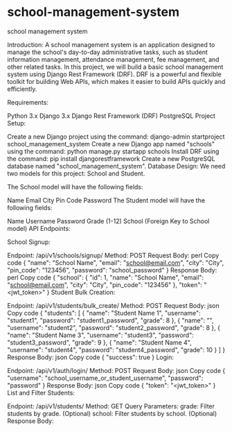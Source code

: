 # school-management-system
school management system




Introduction:
A school management system is an application designed to manage the school's day-to-day administrative tasks, such as student information management, attendance management, fee management, and other related tasks. In this project, we will build a basic school management system using Django Rest Framework (DRF). DRF is a powerful and flexible toolkit for building Web APIs, which makes it easier to build APIs quickly and efficiently.

Requirements:

Python 3.x
Django 3.x
Django Rest Framework (DRF)
PostgreSQL
Project Setup:

Create a new Django project using the command:
django-admin startproject school_management_system
Create a new Django app named "schools" using the command:
python manage.py startapp schools
Install DRF using the command: pip install djangorestframework
Create a new PostgreSQL database named "school_management_system".
Database Design:
We need two models for this project: School and Student.

The School model will have the following fields:

Name
Email
City
Pin Code
Password
The Student model will have the following fields:

Name
Username
Password
Grade (1-12)
School (Foreign Key to School model)
API Endpoints:

School Signup:

Endpoint: /api/v1/schools/signup/
Method: POST
Request Body:
perl
Copy code
{
    "name": "School Name",
    "email": "school@email.com",
    "city": "City",
    "pin_code": "123456",
    "password": "school_password"
}
Response Body:
perl
Copy code
{
    "school": {
        "id": 1,
        "name": "School Name",
        "email": "school@email.com",
        "city": "City",
        "pin_code": "123456"
    },
    "token": "<jwt_token>"
}
Student Bulk Creation:

Endpoint: /api/v1/students/bulk_create/
Method: POST
Request Body:
json
Copy code
{
    "students": [
        {
            "name": "Student Name 1",
            "username": "student1",
            "password": "student1_password",
            "grade": 8
        },
        {
            "name": "",
            "username": "student2",
            "password": "student2_password",
            "grade": 8
        },
        {
            "name": "Student Name 3",
            "username": "student3",
            "password": "student3_password",
            "grade": 9
        },
        {
            "name": "Student Name 4",
            "username": "student4",
            "password": "student4_password",
            "grade": 10
        }
    ]
}
Response Body:
json
Copy code
{
    "success": true
}
Login:

Endpoint: /api/v1/auth/login/
Method: POST
Request Body:
json
Copy code
{
    "username": "school_username_or_student_username",
    "password": "password"
}
Response Body:
json
Copy code
{
    "token": "<jwt_token>"
}
List and Filter Students:

Endpoint: /api/v1/students/
Method: GET
Query Parameters:
grade: Filter students by grade. (Optional)
school: Filter students by school. (Optional)
Response Body:
